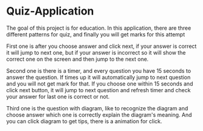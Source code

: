 # Quiz-Application

The goal of this project is for education.
In this application, there are three different patterns for quiz, and finally you will get marks for this attempt

First one is after you choose answer and click next, if your answer is correct it will jump to next one, but if your answer is incorrect so it will show the correct one on the screen and then jump to the next one.

Second one is there is a timer, and every question you have 15 seconds to answer the question. If times up it will automatically jump to next question and you will not get mark for that. If you choose one within 15 seconds and click next button, it will jump to next question and refresh timer and check your answer for last one is correct or not.

Third one is the question with diagram, like to recognize the diagram and choose answer which one is correctly explain the diagram's meaning. And you can click diagram to get tips, there is a animation for click.
